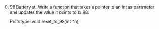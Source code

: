 0. 98 Battery st.
	Write a function that takes a pointer to an int as parameter and updates the value it 	      points to to 98.

	Prototype: void reset_to_98(int *n);
